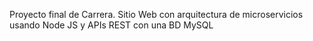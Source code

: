  Proyecto final de Carrera. Sitio Web con arquitectura de microservicios usando Node JS y APIs REST con una BD MySQL 
